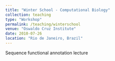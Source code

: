 ```yaml
---
title: "Winter School - Computational Biology"
collection: teaching
type: "Workshop"
permalink: /teaching/winterschool
venue: "Oswaldo Cruz Institute"
date: 2010-07-26
location: "Rio de Janeiro, Brazil"
---
```


Sequence functional annotation lecture 
